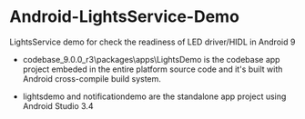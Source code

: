 # Android-LightsService-Demo
LightsService demo for check the readiness of  LED driver/HIDL in Android 9 



- codebase_9.0.0_r3\packages\apps\LightsDemo is the codebase app project embeded in the entire platform source code and it's built with Android cross-compile build system.

  

- lightsdemo and notificationdemo are the standalone app project using Android Studio 3.4

